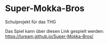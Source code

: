 # Super-Mokka-Bros
Schulprojekt für das THG


Das Spiel kann über diesen Link gespielt werden: https://luream.github.io/Super-Mokka-Bros/
